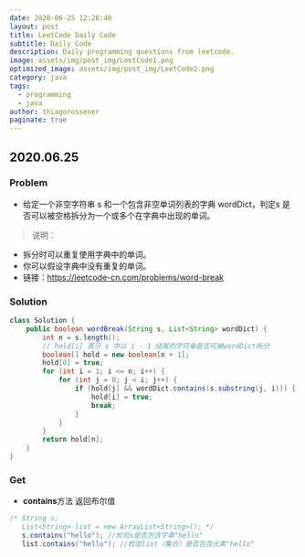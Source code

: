 ```yaml
---
date: 2020-06-25 12:26:40
layout: post
title: LeetCode Daily Code
subtitle: Daily Code
description: Daily programming questions from leetcode.
image: assets/img/post_img/LeetCode1.png
optimized_image: assets/img/post_img/LeetCode2.png
category: java
tags:
  - programming
  - java
author: thiagorossener
paginate: true
---
```


## 2020.06.25
### Problem
- 给定一个非空字符串 s 和一个包含非空单词列表的字典 wordDict，判定s 是否可以被空格拆分为一个或多个在字典中出现的单词。

> 说明：
- 拆分时可以重复使用字典中的单词。
- 你可以假设字典中没有重复的单词。
- 链接：https://leetcode-cn.com/problems/word-break

### Solution

```java
class Solution {
    public boolean wordBreak(String s, List<String> wordDict) {
        int n = s.length();
        // hold[i] 表示 s 中以 i - 1 结尾的字符串是否可被wordDict拆分
        boolean[] hold = new boolean[n + 1];
        hold[0] = true;
        for (int i = 1; i <= n; i++) {
            for (int j = 0; j < i; j++) {
                if (hold[j] && wordDict.contains(s.substring(j, i))) {
                    hold[i] = true;
                    break;
                }
            }
        }
        return hold[n];
    }
}
```
### Get
- **contains**方法 返回布尔值
```java
/* String s;
   List<String> list = new ArrayList<String>(); */
   s.contains("hello"); //检验s是否包含字串"hello"
   list.contains("hello"); //检验list（集合）是否包含元素"hello"
```









